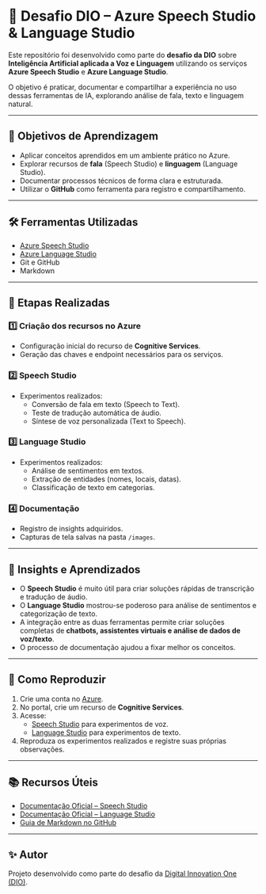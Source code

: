 # 🚀 Desafio DIO – Azure Speech Studio & Language Studio  

Este repositório foi desenvolvido como parte do **desafio da DIO** sobre **Inteligência Artificial aplicada a Voz e Linguagem** utilizando os serviços **Azure Speech Studio** e **Azure Language Studio**.  

O objetivo é praticar, documentar e compartilhar a experiência no uso dessas ferramentas de IA, explorando análise de fala, texto e linguagem natural.  

---

## 🎯 Objetivos de Aprendizagem  
- Aplicar conceitos aprendidos em um ambiente prático no Azure.  
- Explorar recursos de **fala** (Speech Studio) e **linguagem** (Language Studio).  
- Documentar processos técnicos de forma clara e estruturada.  
- Utilizar o **GitHub** como ferramenta para registro e compartilhamento.  

---

## 🛠️ Ferramentas Utilizadas  
- [Azure Speech Studio](https://speech.microsoft.com/)  
- [Azure Language Studio](https://language.cognitive.azure.com/)  
- Git e GitHub  
- Markdown  

---

## 📖 Etapas Realizadas  

### 1️⃣ Criação dos recursos no Azure  
- Configuração inicial do recurso de **Cognitive Services**.  
- Geração das chaves e endpoint necessários para os serviços.  

### 2️⃣ Speech Studio  
- Experimentos realizados:  
  - Conversão de fala em texto (Speech to Text).  
  - Teste de tradução automática de áudio.  
  - Síntese de voz personalizada (Text to Speech).  

### 3️⃣ Language Studio  
- Experimentos realizados:  
  - Análise de sentimentos em textos.  
  - Extração de entidades (nomes, locais, datas).  
  - Classificação de texto em categorias.  

### 4️⃣ Documentação  
- Registro de insights adquiridos.  
- Capturas de tela salvas na pasta `/images`.  

---

## 📌 Insights e Aprendizados  

- O **Speech Studio** é muito útil para criar soluções rápidas de transcrição e tradução de áudio.  
- O **Language Studio** mostrou-se poderoso para análise de sentimentos e categorização de texto.  
- A integração entre as duas ferramentas permite criar soluções completas de **chatbots, assistentes virtuais e análise de dados de voz/texto**.  
- O processo de documentação ajudou a fixar melhor os conceitos.  

---

## 🚀 Como Reproduzir  

1. Crie uma conta no [Azure](https://portal.azure.com/).  
2. No portal, crie um recurso de **Cognitive Services**.  
3. Acesse:  
   - [Speech Studio](https://speech.microsoft.com/) para experimentos de voz.  
   - [Language Studio](https://language.cognitive.azure.com/) para experimentos de texto.  
4. Reproduza os experimentos realizados e registre suas próprias observações.  

---

## 📚 Recursos Úteis  
- [Documentação Oficial – Speech Studio](https://learn.microsoft.com/azure/ai-services/speech-service/)  
- [Documentação Oficial – Language Studio](https://learn.microsoft.com/azure/ai-services/language-service/)  
- [Guia de Markdown no GitHub](https://docs.github.com/pt/get-started/writing-on-github/getting-started-with-writing-and-formatting-on-github/basic-writing-and-formatting-syntax)  

---

## ✨ Autor  
Projeto desenvolvido como parte do desafio da [Digital Innovation One (DIO)](https://www.dio.me/).  
